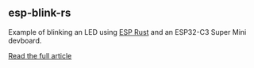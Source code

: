 esp-blink-rs
------------

Example of blinking an LED using [ESP Rust](https://github.com/esp-rs) and an ESP32-C3 Super Mini devboard.

[Read the full article](https://dev.to/joshnuss/rust-on-a-5-dev-board-2335)
